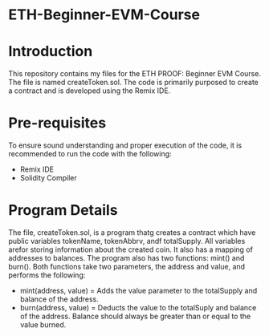 # ETH-Beginner-EVM-Course

# Introduction

This repository contains my files for the ETH PROOF: Beginner EVM Course. The file is named createToken.sol. The code is primarily purposed to create a contract and is developed using the Remix IDE.

# Pre-requisites
To ensure sound understanding and proper execution of the code, it is recommended to run the code with the following:
- Remix IDE
- Solidity Compiler

# Program Details
The file, createToken.sol, is a program thatg creates a contract which have public variables tokenName, tokenAbbrv, andf totalSupply. All variables arefor storing information about the created coin. It also has a mapping of addresses to balances. The program also has two functions: mint() and burn(). Both functions take two parameters, the address and value, and performs the following:

- mint(address, value) = Adds the value parameter to the totalSupply and balance of the address.
- burn(address, value) = Deducts the value to the totalSuply and balance of the address. Balance should always be greater than or equal to the value burned.  
